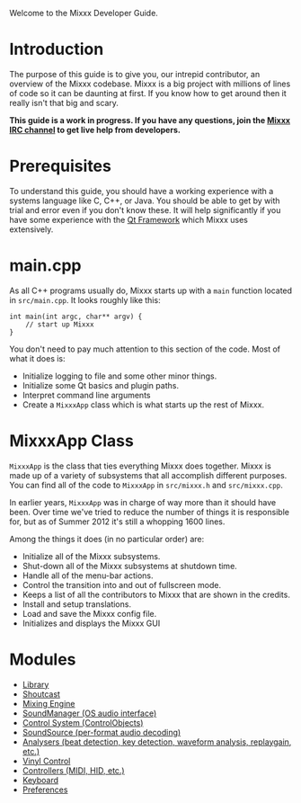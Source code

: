 Welcome to the Mixxx Developer Guide.

# Introduction

The purpose of this guide is to give you, our intrepid contributor, an
overview of the Mixxx codebase. Mixxx is a big project with millions of
lines of code so it can be daunting at first. If you know how to get
around then it really isn't that big and scary.

**This guide is a work in progress. If you have any questions, join the
[Mixxx IRC channel](http://mixxx.org/irc.php) to get live help from
developers.**

# Prerequisites

To understand this guide, you should have a working experience with a
systems language like C, C++, or Java. You should be able to get by with
trial and error even if you don't know these. It will help significantly
if you have some experience with the [Qt
Framework](http://qt.nokia.com/products/) which Mixxx uses extensively.

# main.cpp

As all C++ programs usually do, Mixxx starts up with a `main` function
located in `src/main.cpp`. It looks roughly like this:

    int main(int argc, char** argv) { 
        // start up Mixxx
    }

You don't need to pay much attention to this section of the code. Most
of what it does is:

  - Initialize logging to file and some other minor things.
  - Initialize some Qt basics and plugin paths.
  - Interpret command line arguments
  - Create a `MixxxApp` class which is what starts up the rest of Mixxx.

# MixxxApp Class

`MixxxApp` is the class that ties everything Mixxx does together. Mixxx
is made up of a variety of subsystems that all accomplish different
purposes. You can find all of the code to `MixxxApp` in `src/mixxx.h`
and `src/mixxx.cpp`.

In earlier years, `MixxxApp` was in charge of way more than it should
have been. Over time we've tried to reduce the number of things it is
responsible for, but as of Summer 2012 it's still a whopping 1600 lines.

Among the things it does (in no particular order) are:

  - Initialize all of the Mixxx subsystems.
  - Shut-down all of the Mixxx subsystems at shutdown time.
  - Handle all of the menu-bar actions.
  - Control the transition into and out of fullscreen mode.
  - Keeps a list of all the contributors to Mixxx that are shown in the
    credits.
  - Install and setup translations. 
  - Load and save the Mixxx config file.
  - Initializes and displays the Mixxx GUI

# Modules

  - [Library](developer_guide_library)
  - [Shoutcast](developer_guide_shoutcast)
  - [Mixing Engine](developer_guide_engine)
  - [SoundManager (OS audio interface)](developer_guide_soundmanager)
  - [Control System (ControlObjects)](developer_guide_control)
  - [SoundSource (per-format audio
    decoding)](developer_guide_soundsource)
  - [Analysers (beat detection, key detection, waveform analysis,
    replaygain, etc.)](developer_guide_analysers)
  - [Vinyl Control](developer_guide_vinyl_control)
  - [Controllers (MIDI, HID, etc.)](developer_guide_controllers)
  - [Keyboard](developer_guide_keyboard)
  - [Preferences](developer_guide_preferences)
